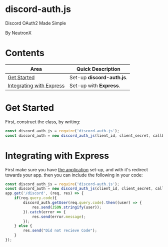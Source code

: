 # discord-auth.js
Discord OAuth2 Made Simple

By NeutronX

# Contents
Area | Quick Description
-----|----------
[Get Started](#get-started) | Set-up **discord-auth.js**.
[Integrating with Express](#integrating-with-express) | Set-up with **Express**.


# Get Started
First, construct the class, by writing:
```js
const discord_auth_js = require('discord-auth.js');
const discord_auth = new discord_auth_js(lient_id, client_secret, callback_url);
```
# Integrating with Express
First make sure you have [the application](#getting-the-application-ready) set-up, and with it's redirect towards your app. then you can include the following in your code:
```js
const discord_auth_js = require('discord-auth.js');
const discord_auth = new discord_auth_js(client_id, client_secret, callback_url);
app.get('/discord', (req, res) => {
    if(req.query.code){
        discord_auth.getUser(req.query.code).then((user) => {
            res.send(JSON.stringify(user));
        }).catch(error => {
            res.send(error.message);
        });
    } else {
        res.send("Did not recieve Code");
    }
});
```